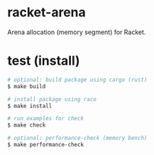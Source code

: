 # racket-arena

Arena allocation (memory segment) for Racket.

# test (install)

```bash
# optional: build package using cargo (rust)
$ make build 

# install package using raco
$ make install 

# run examples for check
$ make check 

# optional: performance-check (memory bench)
$ make performance-check
```